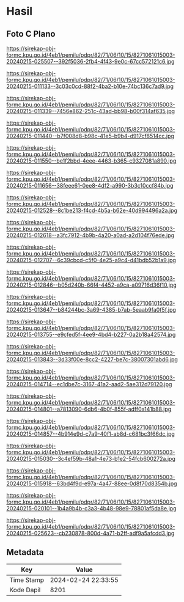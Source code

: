 # Hasil

## Foto C Plano

https://sirekap-obj-formc.kpu.go.id/4eb1/pemilu/pdpr/82/71/06/10/15/8271061015003-20240215-025507--392f5036-2fb4-4f43-9e0c-67cc572121c6.jpg

https://sirekap-obj-formc.kpu.go.id/4eb1/pemilu/pdpr/82/71/06/10/15/8271061015003-20240215-011133--3c03c0cd-88f2-4ba2-b10e-74bc136c7ad9.jpg

https://sirekap-obj-formc.kpu.go.id/4eb1/pemilu/pdpr/82/71/06/10/15/8271061015003-20240215-011339--7456e862-251c-43ad-bb98-b00f314af635.jpg

https://sirekap-obj-formc.kpu.go.id/4eb1/pemilu/pdpr/82/71/06/10/15/8271061015003-20240215-011440--b7f008d8-b98c-41e5-b9b4-d917cf8514cc.jpg

https://sirekap-obj-formc.kpu.go.id/4eb1/pemilu/pdpr/82/71/06/10/15/8271061015003-20240215-011550--be1f2bbd-4eee-4463-b365-c9327081a890.jpg

https://sirekap-obj-formc.kpu.go.id/4eb1/pemilu/pdpr/82/71/06/10/15/8271061015003-20240215-011656--38feee61-0ee8-4df2-a990-3b3c10ccf84b.jpg

https://sirekap-obj-formc.kpu.go.id/4eb1/pemilu/pdpr/82/71/06/10/15/8271061015003-20240215-012528--8c1be213-f4cd-4b5a-b62e-40d994496a2a.jpg

https://sirekap-obj-formc.kpu.go.id/4eb1/pemilu/pdpr/82/71/06/10/15/8271061015003-20240215-012618--a3fc7912-4b9b-4a20-a0ad-a2d104f76ede.jpg

https://sirekap-obj-formc.kpu.go.id/4eb1/pemilu/pdpr/82/71/06/10/15/8271061015003-20240215-012707--6c39cbcd-c5f0-4e25-a9c4-d41bdb52b1a9.jpg

https://sirekap-obj-formc.kpu.go.id/4eb1/pemilu/pdpr/82/71/06/10/15/8271061015003-20240215-012846--b05d240b-66f4-4452-a9ca-a09716d36f10.jpg

https://sirekap-obj-formc.kpu.go.id/4eb1/pemilu/pdpr/82/71/06/10/15/8271061015003-20240215-013647--b84244bc-3a69-4385-b7ab-5eaab9fa0f5f.jpg

https://sirekap-obj-formc.kpu.go.id/4eb1/pemilu/pdpr/82/71/06/10/15/8271061015003-20240215-013755--e9cfed5f-4ee9-4bd4-b227-0a2b18a42574.jpg

https://sirekap-obj-formc.kpu.go.id/4eb1/pemilu/pdpr/82/71/06/10/15/8271061015003-20240215-013843--3d33f00e-8cc2-4227-be7c-38007301abd6.jpg

https://sirekap-obj-formc.kpu.go.id/4eb1/pemilu/pdpr/82/71/06/10/15/8271061015003-20240215-014714--ec1dbe7c-3167-41a2-aad2-5ae312d79120.jpg

https://sirekap-obj-formc.kpu.go.id/4eb1/pemilu/pdpr/82/71/06/10/15/8271061015003-20240215-014801--a7813090-6db6-4b0f-855f-adff0a141b88.jpg

https://sirekap-obj-formc.kpu.go.id/4eb1/pemilu/pdpr/82/71/06/10/15/8271061015003-20240215-014857--4b914e9d-c7a9-40f1-ab8d-c681bc3f66dc.jpg

https://sirekap-obj-formc.kpu.go.id/4eb1/pemilu/pdpr/82/71/06/10/15/8271061015003-20240215-015030--3c4ef59b-48a1-4e73-b1e2-54fcb600272a.jpg

https://sirekap-obj-formc.kpu.go.id/4eb1/pemilu/pdpr/82/71/06/10/15/8271061015003-20240215-015918--63bd4f9d-e97a-4a47-88ee-0d8f70d8354b.jpg

https://sirekap-obj-formc.kpu.go.id/4eb1/pemilu/pdpr/82/71/06/10/15/8271061015003-20240215-020101--1b4a9b4b-c3a3-4b48-98e9-78801af5da8e.jpg

https://sirekap-obj-formc.kpu.go.id/4eb1/pemilu/pdpr/82/71/06/10/15/8271061015003-20240215-025623--cb230878-800d-4a71-b2ff-adf9a5afcdd3.jpg


## Metadata

| Key        | Value               |
| ---------- | ------------------- |
| Time Stamp | 2024-02-24 22:33:55 |
| Kode Dapil | 8201                |



